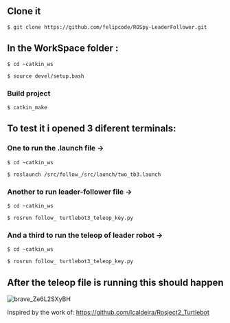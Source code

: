 ## Clone it 
`$ git clone https://github.com/felipcode/ROSpy-LeaderFollower.git` 

## In the WorkSpace folder :
`$ cd ~catkin_ws`

 `$ source devel/setup.bash`
 
### Build project
 
 `$ catkin_make`


## To test it i opened 3 diferent terminals:
### One to run the .launch file -> 
`$ cd ~catkin_ws`

`$ roslaunch /src/follow_/src/launch/two_tb3.launch`

### Another to run leader-follower file -> 
`$ cd ~catkin_ws`

`$ rosrun follow_ turtlebot3_teleop_key.py`

### And a third to run the teleop of leader robot -> 
`$ cd ~catkin_ws`

`$ rosrun follow_ turtlebot3_teleop_key.py`


## After the teleop file is running this should happen 
![brave_Ze6L2SXyBH](https://user-images.githubusercontent.com/42594579/166072254-384654ec-189e-4fe0-81f2-402173851bfd.gif)



Inspired by the work of: https://github.com/lcaldeira/Rosject2_Turtlebot
